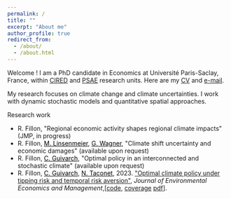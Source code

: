 ```yaml
---
permalink: /
title: ""
excerpt: "About me"
author_profile: true
redirect_from: 
  - /about/
  - /about.html
---
```


Welcome ! I am a PhD candidate in Economics at Université Paris-Saclay, France, within [CIRED](http://www.centre-cired.fr/en/) and [PSAE](https://www6.versailles-grignon.inrae.fr/psae_eng/) research units. Here are my [CV](https://RomainFillon.github.io/files/academic_CV_2023.pdf) and <a href="mailto:rfillon@protonmail.com">e-mail</a>. 

My research focuses on climate change and climate uncertainties. I work with dynamic stochastic models and quantitative spatial approaches. 

Research work 
+ R. Fillon, "Regional economic activity shapes regional climate impacts" (JMP, in progress)
+ R. Fillon, <a href="https://mlinsenmeier.com/" style="color: black;">M. Linsenmeier</a>, <a href="https://gwagner.com" style="color: black;">G. Wagner</a>, "Climate shift uncertainty and economic damages" (available upon request)
+ R. Fillon, <a href="https://www.centre-cired.fr/celine-guivarch/" style="color: black;">C. Guivarch</a>, "Optimal policy in an interconnected and stochastic climate" (available upon request)
+ R. Fillon, <a href="https://www.centre-cired.fr/celine-guivarch/" style="color: black;">C. Guivarch</a>, <a href="https://www.nicolastaconet.com/home" style="color: black;">N. Taconet</a>, 2023. ["Optimal climate policy under tipping risk and temporal risk aversion"](https://www.sciencedirect.com/science/article/pii/S0095069623000682), *Journal* *of* *Environmental* *Economics* *and* *Management*,[[code](https://github.com/CIRED/DSCE/tree/main), [coverage](https://e-axes.org/research/optimal-climate-policies-with-tipping-and-temporal-risk/) [pdf](https://RomainFillon.github.io/files/editable_paper.pdf)].
